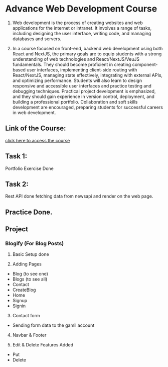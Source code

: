# Advance Web Development Course

1. Web development is the process of creating websites and web applications for the internet or intranet. It involves a range of tasks, including designing the user interface, writing code, and managing databases and servers.

2. In a course focused on front-end, backend web development using both React
   and NextJS, the primary goals are to equip students with a strong understanding
   of web technologies and React/NextJS/VeuJS fundamentals. They should
   become proficient in creating component-based user interfaces, implementing
   client-side routing with React/NextJS, managing state effectively, integrating
   with external APIs, and optimizing performance. Students will also learn to
   design responsive and accessible user interfaces and practice testing and
   debugging techniques. Practical project development is emphasized, and they
   should gain experience in version control, deployment, and building a
   professional portfolio. Collaboration and soft skills development are
   encouraged, preparing students for successful careers in web development.

## Link of the Course:

[click here to access the course](https://coursecs.wordpress.com/courses/advance-web-development/)

## Task 1:

Portfolio Exercise Done

## Task 2:

Rest API done fetching data from newsapi and render on the web page.

## Practice Done.

## Project

### Blogify (For Blog Posts)

1. Basic Setup done

2. Adding Pages

- Blog (to see one)
- Blogs (to see all)
- Contact
- CreateBlog
- Home
- Signup
- Signin

3. Contact form

- Sending form data to the gamil account

4. Navbar & Footer

5. Edit & Delete Features Added

- Put
- Delete
